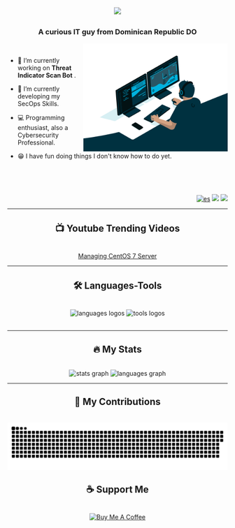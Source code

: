 <h1 align="center">
    <img src="https://readme-typing-svg.herokuapp.com/?font=Righteous&color=FFFFFF&size=35&center=true&vCenter=true&width=500&height=70&duration=4000&lines=Hi!+%F0%9F%91%8B;+I%27m+Juan+Mateo!;" />
</h1>

<h3 align="center">A curious IT guy from Dominican Republic DO</h3>

<img align="right" alt="Coding" width="330" src="./images/coding.gif" />

<br/>

<div align="left">
  
  
  
  - 🔭 I’m currently working on **Threat Indicator Scan Bot** .
  
  - 🌱 I’m currently developing my SecOps Skills.
  
  - 💻 Programming enthusiast, also a Cybersecurity Professional.
  
  - 😁 I have fun doing things I don't know how to do yet.

</div>

<br/>

<div align="right">
  <br><br>
    
[![es](https://img.shields.io/badge/lang-es-yellow.svg)](https://github.com/juanemiliomateo/juanemiliomateo/blob/master/README.es.md)
[<img src="https://img.shields.io/youtube/channel/views/UCCHzyYPW5fJC61xxdzc5pxA" />](https://www.youtube.com/@juanemiliomateo)
<img src="https://visitor-badge.laobi.icu/badge?page_id=juanemiliomateo.juanemiliomateo" />
</div>

<hr/>

<div align="center">
  <h2>📺 Youtube Trending Videos</h2>
  <br/>
  <a href="https://www.youtube.com/playlist?list=PLKwSgKGxI_l9myMnd83gzik3IYiXdaN7f">Managing CentOS 7 Server</a>
  <br/>  
</div>

<hr>

<div align="center">
  <h2 align="center">🛠 Languages-Tools</h2>
  <br/>
  <img src="https://skillicons.dev/icons?i=python,html,css,javascript,regex,flask" alt="languages logos"  />
  <img src="https://skillicons.dev/icons?i=powershell,bash,github,vscode,aws,workers" alt="tools logos"  /><br/>
  <br/>
</div>

<hr/>

<div align="center">
  <h2 align="center">🔥 My Stats</h2>
  <br/>
    <img src="https://github-readme-stats.vercel.app/api?username=juanemiliomateo&hide_title=true&hide_rank=false&show_icons=true&include_all_commits=false&count_private=true&disable_animations=false&theme=github_dark&locale=en&hide_border=true&order=1" height="150" alt="stats graph"  />
    <img src="https://github-readme-stats.vercel.app/api/top-langs?username=juanemiliomateo&locale=en&hide_title=false&layout=compact&card_width=320&langs_count=3&theme=github_dark&hide_border=true&order=2" height="105" alt="languages graph"  />
</div>

<hr/>

<div align="center">
  <h2 align="center">🐍 My Contributions</h2>
  <br/>
  <img align="center" src="https://raw.githubusercontent.com/juanemiliomateo/juanemiliomateo/output/snake.svg" alt="Snake animation" />
</div>


<div align="center">
  <h2 align="center">☕ Support Me</h2>
  <br/>
  <a href="https://www.buymeacoffee.com/juanemiliomateo" target="_blank"><img src="https://cdn.buymeacoffee.com/buttons/v2/default-yellow.png" alt="Buy Me A Coffee" style="height: 60px !important;width: 217px !important;" ></a>
</div>

